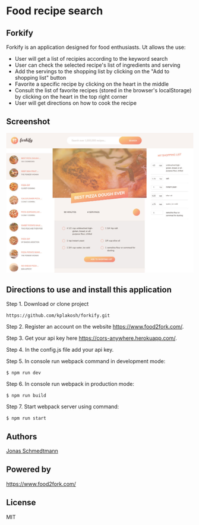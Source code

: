 # Food recipe search


## Forkify

Forkify is an application designed for food enthusiasts. Ut allows the use:

- User will get a list of recipies according to the keyword search
- User can check the selected recipe's list of ingredients and serving
- Add the servings to the shopping list by clicking on the "Add to shopping list" button
- Favorite a specific recipe by clicking on the heart in the middle
- Consult the list of favorite recipes (stored in the browser's localStorage) by clicking on the heart in the top right corner
- User will get directions on how to cook the recipe 

## Screenshot

![Forkify Screenshot](./img/forkify-screenshot.jpg)

## Directions to use and install this application

Step 1. Download or clone project 
```
https://github.com/kplakosh/forkify.git
```

Step 2. Register an account on the website <a href="https://www.food2fork.com/">https://www.food2fork.com/</a>.

Step 3. Get your api key here <a href="https://cors-anywhere.herokuapp.com/">https://cors-anywhere.herokuapp.com/</a>.

Step 4. In the config.js file add your api key.

Step 5. In console run webpack command in development mode:
```
$ npm run dev
```

Step 6. In console run webpack in production mode:
```
$ npm run build
```

Step 7. Start webpack server using command:
```
$ npm run start
```

## Authors

<a href="https://twitter.com/jonasschmedtman">Jonas Schmedtmann</a>

## Powered by

<a href="https://www.food2fork.com/">https://www.food2fork.com/</a>

## License

MIT